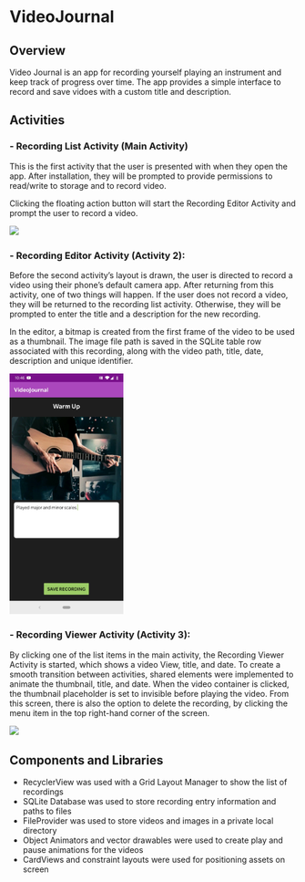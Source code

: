 # VideoJournal

## Overview

Video Journal is an app for recording yourself playing an instrument and keep track of progress over time.
The app provides a simple interface to record and save vidoes with a custom title and description.

## Activities

### - Recording List Activity (Main Activity)
This is the first activity that the user is presented with when they open the app. After installation, they will be prompted to provide permissions to read/write to storage and to record video.

Clicking the floating action button will start the Recording Editor Activity and prompt the user to record a video.

<img src="/media/selecting items.gif" width="200"> 

### - Recording Editor Activity (Activity 2):
Before the second activity’s layout is drawn, the user is directed to record a video using their phone’s default camera app. After returning from this activity, one of two things will happen. If the user does not record a video, they will be returned to the recording list activity. Otherwise, they will be prompted to enter the title and a description for the new recording. 

In the editor, a bitmap is created from the first frame of the video to be used as a thumbnail. The image file path is saved in the SQLite table row associated with this recording, along with the video path, title, date, description and unique identifier.

<img src="/media/new entry screenshot.jpg" width="200"> 

### - Recording Viewer Activity (Activity 3):
By clicking one of the list items in the main activity, the Recording Viewer Activity is started, which shows a video View, title, and date. To create a smooth transition between activities, shared elements were implemented to animate the thumbnail, title, and date. When the video container is clicked, the thumbnail placeholder is set to invisible before playing the video. From this screen, there is also the option to delete the recording, by clicking the menu item in the top right-hand corner of the screen.

<img src="/media/playing playing.gif" width="200"> 

## Components and Libraries

- RecyclerView was used with a Grid Layout Manager to show the list of recordings
- SQLite Database was used to store recording entry information and paths to files
- FileProvider was used to store videos and images in a private local directory 
- Object Animators and vector drawables were used to create play and pause animations for the videos
- CardViews and constraint layouts were used for positioning assets on screen
